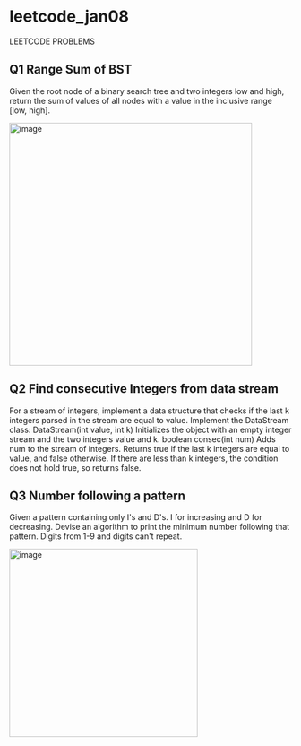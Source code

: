 # leetcode_jan08
LEETCODE PROBLEMS
## Q1 Range Sum of BST
Given the root node of a binary search tree and two integers low and high, return the sum of values of all nodes with a value in the inclusive range [low, high].

<img width="433" alt="image" src="https://github.com/Poorvaahuja/leetcode_jan08/assets/122693422/a0570c03-8a0a-4565-ba3c-fbdf0ee9229b">

## Q2 Find consecutive Integers from data stream
For a stream of integers, implement a data structure that checks if the last k integers parsed in the stream are equal to value.
Implement the DataStream class:
DataStream(int value, int k) Initializes the object with an empty integer stream and the two integers value and k.
boolean consec(int num) Adds num to the stream of integers. Returns true if the last k integers are equal to value, and false otherwise. If there are less than k integers, the condition does not hold true, so returns false.
## Q3 Number following a pattern
Given a pattern containing only I's and D's. I for increasing and D for decreasing. Devise an algorithm to print the minimum number following that pattern. Digits from 1-9 and digits can't repeat.

<img width="336" alt="image" src="https://github.com/Poorvaahuja/leetcode_jan08/assets/122693422/4a6688b0-c5d0-4078-9cfb-d45530dcfd42">
